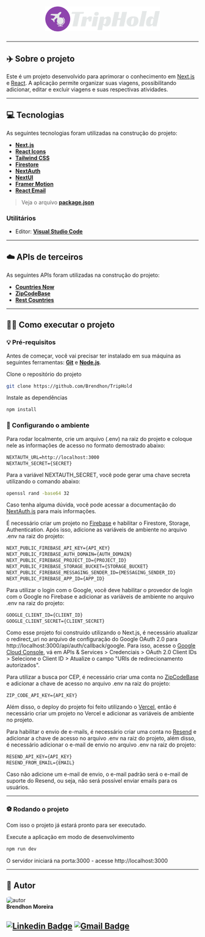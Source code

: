 <h1 align="center">
    <img src="./public/Logo.png" width="300px;" alt="logo"/>
</h1>

---

## ✈️ Sobre o projeto

Este é um projeto desenvolvido para aprimorar o conhecimento em [Next.js](https://nextjs.org/) e [React](https://pt-br.reactjs.org/). A aplicação permite organizar suas viagens, possibilitando adicionar, editar e excluir viagens e suas respectivas atividades.

---

## 💻 Tecnologias

As seguintes tecnologias foram utilizadas na construção do projeto:

- **[Next.js](https://nextjs.org/)**
- **[React Icons](https://react-icons.github.io/react-icons/)**
- **[Tailwind CSS](https://tailwindcss.com/)**
- **[Firestore](https://firebase.google.com/docs/firestore)**
- **[NextAuth](https://next-auth.js.org/)**
- **[NextUI](https://nextui.org/)**
- **[Framer Motion](https://www.framer.com/motion/)**
- **[React Email](https://www.npmjs.com/package/react-email)**

> Veja o arquivo  **[package.json](https://github.com/Brendhon/TripHold/blob/main/package.json)**

### Utilitários
- Editor:  **[Visual Studio Code](https://code.visualstudio.com/)**

---

##  ☁️ APIs de terceiros

As seguintes APIs foram utilizadas na construção do projeto:

- **[Countries Now](https://countriesnow.space/)**
- **[ZipCodeBase](https://zipcodebase.com/)**
- **[Rest Countries](https://restcountries.com/)**

---

## 👨‍💻 Como executar o projeto

### 💡 Pré-requisitos

Antes de começar, você vai precisar ter instalado em sua máquina as seguintes ferramentas:
**[Git](https://git-scm.com)** e **[Node.js](https://nodejs.org/en/)**.<br> 

Clone o repositório do projeto

```bash
git clone https://github.com/Brendhon/TripHold
```

Instale as dependências

```bash
npm install
```


### 🎲 Configurando o ambiente

Para rodar localmente, crie um arquivo (.env) na raiz do projeto e coloque nele as informações de acesso no formato demostrado abaixo: 

```
NEXTAUTH_URL=http://localhost:3000
NEXTAUTH_SECRET={SECRET}
```

Para a variável NEXTAUTH_SECRET, você pode gerar uma chave secreta utilizando o comando abaixo:

```bash
openssl rand -base64 32
```

Caso tenha alguma dúvida, você pode acessar a documentação do [NextAuth.js](https://next-auth.js.org/getting-started/introduction) para mais informações.

É necessário criar um projeto no [Firebase](https://firebase.google.com/) e habilitar o Firestore, Storage, Authentication. Após isso, adicione as variáveis de ambiente no arquivo .env na raiz do projeto: 

```
NEXT_PUBLIC_FIREBASE_API_KEY={API_KEY}
NEXT_PUBLIC_FIREBASE_AUTH_DOMAIN={AUTH_DOMAIN}
NEXT_PUBLIC_FIREBASE_PROJECT_ID={PROJECT_ID}
NEXT_PUBLIC_FIREBASE_STORAGE_BUCKET={STORAGE_BUCKET}
NEXT_PUBLIC_FIREBASE_MESSAGING_SENDER_ID={MESSAGING_SENDER_ID}
NEXT_PUBLIC_FIREBASE_APP_ID={APP_ID}
```

Para utilizar o login com o Google, você deve habilitar o provedor de login com o Google no Firebase e adicionar as variáveis de ambiente no arquivo .env na raiz do projeto:

``` 
GOOGLE_CLIENT_ID={CLIENT_ID}
GOOGLE_CLIENT_SECRET={CLIENT_SECRET}
```

Como esse projeto foi construído utilizando o Next.js, é necessário atualizar o redirect_uri no arquivo de configuração do Google OAuth 2.0 para http://localhost:3000/api/auth/callback/google. Para isso, acesse o [Google Cloud Console](https://console.cloud.google.com/), vá em APIs & Services > Credenciais > OAuth 2.0 Client IDs > Selecione o Client ID > Atualize o campo "URIs de redirecionamento autorizados". 


Para utilizar a busca por CEP, é necessário criar uma conta no [ZipCodeBase](https://app.zipcodebase.com/) e adicionar a chave de acesso no arquivo .env na raiz do projeto:

```
ZIP_CODE_API_KEY={API_KEY}
```

Além disso, o deploy do projeto foi feito utilizando o [Vercel](https://vercel.com/), então é necessário criar um projeto no Vercel e adicionar as variáveis de ambiente no projeto.

Para habilitar o envio de e-mails, é necessário criar uma conta no [Resend](https://resend.com/) e adicionar a chave de acesso no arquivo .env na raiz do projeto, além disso, é necessário adicionar o e-mail de envio no arquivo .env na raiz do projeto:

```
RESEND_API_KEY={API_KEY}
RESEND_FROM_EMAIL={EMAIL}
```

Caso não adicione um e-mail de envio, o e-mail padrão será o e-mail de suporte do Resend, ou seja, não será possível enviar emails para os usuários.

---

### ⚽ Rodando o projeto 


Com isso o projeto já estará pronto para ser executado.

Execute a aplicação em modo de desenvolvimento

```bash
npm run dev
```

O servidor iniciará na porta:3000 - acesse http://localhost:3000

---

## 👥 Autor
<img style="border-radius: 20%;" src="https://avatars1.githubusercontent.com/u/52840078?s=400&u=67bc81db89b5abf12cf592e0c610426afd3a02f4&v=4" width="120px;" alt="autor"/><br>
**Brendhon Moreira**

[![Linkedin Badge](https://img.shields.io/badge/-Brendhon-blue?style=flat-square&logo=Linkedin&logoColor=white&link=https://www.linkedin.com/in/brendhon-moreira)](https://www.linkedin.com/in/brendhon-moreira)
[![Gmail Badge](https://img.shields.io/badge/-brendhon.e.c.m@gmail.com-c14438?style=flat-square&logo=Gmail&logoColor=white&link=mailto:brendhon.e.c.m@gmail.com)](mailto:brendhon.e.c.m@gmail.com)
---
